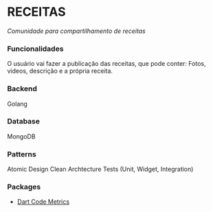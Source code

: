 # RECEITAS
_Comunidade para compartilhamento de receitas_
### Funcionalidades
O usuário vai fazer a publicação das receitas, que pode conter: Fotos, videos, descrição e a própria receita.

### Backend
Golang

### Database
MongoDB

### Patterns
Atomic Design
Clean Archtecture
Tests (Unit, Widget, Integration)

### Packages
-   [Dart Code Metrics](https://pub.dev/packages/dart_code_metrics)